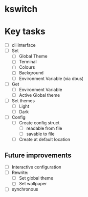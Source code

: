 # kswitch

# Key tasks

- [ ] cli interface
- [ ] Set
    - [ ] Global Theme
    - [ ] Terminal
    - [ ] Colours
    - [ ] Background
    - [ ] Environment Variable (via dbus)
- [ ] Get
    - [ ] Environment Variable
    - [ ] Active Global theme
- [ ] Set themes
    - [ ] Light
    - [ ] Dark
- [ ] Config
    - [ ] Create config struct
        - [ ] readable from file
        - [ ] savable to file
    - [ ] Create at default location

## Future improvements

- [ ] Interactive configuration
- [ ] Rewrite:
    - [ ] Set global theme
    - [ ] Set wallpaper
- [ ] synchronous
